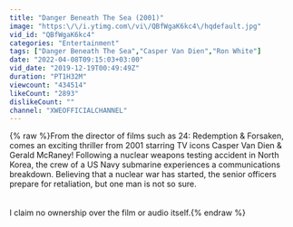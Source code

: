 ```yaml
---
title: "Danger Beneath The Sea (2001)"
image: "https:\/\/i.ytimg.com\/vi\/QBfWgaK6kc4\/hqdefault.jpg"
vid_id: "QBfWgaK6kc4"
categories: "Entertainment"
tags: ["Danger Beneath The Sea","Casper Van Dien","Ron White"]
date: "2022-04-08T09:15:03+03:00"
vid_date: "2019-12-19T00:49:49Z"
duration: "PT1H32M"
viewcount: "434514"
likeCount: "2893"
dislikeCount: ""
channel: "XWEOFFICIALCHANNEL"
---
```

{% raw %}From the director of films such as 24: Redemption &amp; Forsaken, comes an exciting thriller from 2001 starring TV icons Casper Van Dien &amp; Gerald McRaney! Following a nuclear weapons testing accident in North Korea, the crew of a US Navy submarine experiences a communications breakdown. Believing that a nuclear war has started, the senior officers prepare for retaliation, but one man is not so sure.<br /><br /><br />I claim no ownership over the film or audio itself.{% endraw %}
